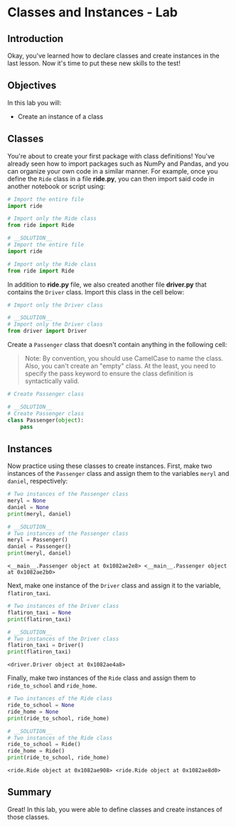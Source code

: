 
# Classes and Instances - Lab

## Introduction

Okay, you've learned how to declare classes and create instances in the last lesson. Now it's time to put these new skills to the test!

## Objectives

In this lab you will: 

* Create an instance of a class

## Classes


You're about to create your first package with class definitions! You've already seen how to import packages such as NumPy and Pandas, and you can organize your own code in a similar manner. For example, once you define the `Ride` class in a file **ride.py**, you can then import said code in another notebook or script using:


```python
# Import the entire file
import ride

# Import only the Ride class
from ride import Ride
```


```python
# __SOLUTION__ 
# Import the entire file
import ride

# Import only the Ride class
from ride import Ride
```

In addition to **ride.py** file, we also created another file **driver.py** that contains the `Driver` class. Import this class in the cell below: 


```python
# Import only the Driver class

```


```python
# __SOLUTION__ 
# Import only the Driver class
from driver import Driver
```

Create a `Passenger` class that doesn't contain anything in the following cell: 

> Note: By convention, you should use CamelCase to name the class. Also, you can't create an "empty" class. At the least, you need to specify the pass keyword to ensure the class definition is syntactically valid. 


```python
# Create Passenger class

```


```python
# __SOLUTION__ 
# Create Passenger class
class Passenger(object):
    pass
```

## Instances

Now practice using these classes to create instances. First, make two instances of the `Passenger` class and assign them to the variables `meryl` and `daniel`, respectively: 


```python
# Two instances of the Passenger class
meryl = None
daniel = None
print(meryl, daniel)
```


```python
# __SOLUTION__ 
# Two instances of the Passenger class
meryl = Passenger()
daniel = Passenger()
print(meryl, daniel)
```

    <__main__.Passenger object at 0x1082ae2e8> <__main__.Passenger object at 0x1082ae2b0>


Next, make one instance of the `Driver` class and assign it to the variable, `flatiron_taxi`.


```python
# Two instances of the Driver class
flatiron_taxi = None
print(flatiron_taxi)
```


```python
# __SOLUTION__ 
# Two instances of the Driver class
flatiron_taxi = Driver()
print(flatiron_taxi)
```

    <driver.Driver object at 0x1082ae4a8>


Finally, make two instances of the `Ride` class and assign them to `ride_to_school` and `ride_home`. 


```python
# Two instances of the Ride class
ride_to_school = None
ride_home = None
print(ride_to_school, ride_home)
```


```python
# __SOLUTION__ 
# Two instances of the Ride class
ride_to_school = Ride()
ride_home = Ride()
print(ride_to_school, ride_home)
```

    <ride.Ride object at 0x1082ae908> <ride.Ride object at 0x1082ae8d0>


## Summary
Great! In this lab, you were able to define classes and create instances of those classes.
